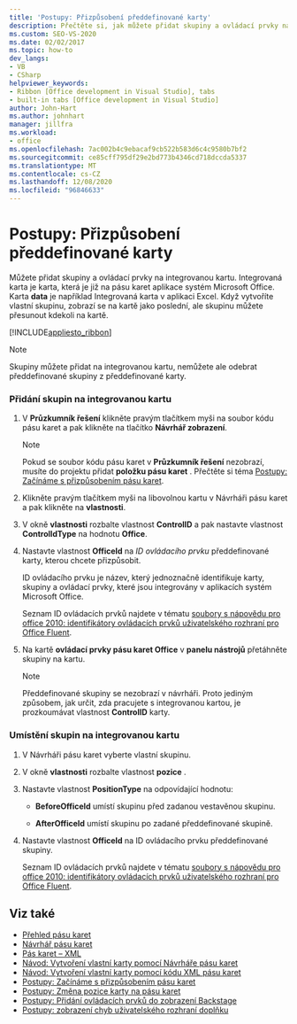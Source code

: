 ```yaml
---
title: 'Postupy: Přizpůsobení předdefinované karty'
description: Přečtěte si, jak můžete přidat skupiny a ovládací prvky na integrovanou kartu. Integrovaná karta je karta, která je již na pásu karet aplikace systém Microsoft Office.
ms.custom: SEO-VS-2020
ms.date: 02/02/2017
ms.topic: how-to
dev_langs:
- VB
- CSharp
helpviewer_keywords:
- Ribbon [Office development in Visual Studio], tabs
- built-in tabs [Office development in Visual Studio]
author: John-Hart
ms.author: johnhart
manager: jillfra
ms.workload:
- office
ms.openlocfilehash: 7ac002b4c9ebacaf9cb522b583d6c4c9580b7bf2
ms.sourcegitcommit: ce85cff795df29e2bd773b4346cd718dccda5337
ms.translationtype: MT
ms.contentlocale: cs-CZ
ms.lasthandoff: 12/08/2020
ms.locfileid: "96846633"
---
```

# <a name="how-to-customize-a-built-in-tab"></a>Postupy: Přizpůsobení předdefinované karty
  Můžete přidat skupiny a ovládací prvky na integrovanou kartu. Integrovaná karta je karta, která je již na pásu karet aplikace systém Microsoft Office. Karta **data** je například Integrovaná karta v aplikaci Excel. Když vytvoříte vlastní skupinu, zobrazí se na kartě jako poslední, ale skupinu můžete přesunout kdekoli na kartě.

 [!INCLUDE[appliesto_ribbon](../vsto/includes/appliesto-ribbon-md.md)]

> [!NOTE]
> Skupiny můžete přidat na integrovanou kartu, nemůžete ale odebrat předdefinované skupiny z předdefinované karty.

### <a name="to-add-groups-to-a-built-in-tab"></a>Přidání skupin na integrovanou kartu

1. V **Průzkumník řešení** klikněte pravým tlačítkem myši na soubor kódu pásu karet a pak klikněte na tlačítko **Návrhář zobrazení**.

    > [!NOTE]
    > Pokud se soubor kódu pásu karet v **Průzkumník řešení** nezobrazí, musíte do projektu přidat **položku pásu karet** . Přečtěte si téma [Postupy: Začínáme s přizpůsobením pásu karet](../vsto/how-to-get-started-customizing-the-ribbon.md).

2. Klikněte pravým tlačítkem myši na libovolnou kartu v Návrháři pásu karet a pak klikněte na **vlastnosti**.

3. V okně **vlastnosti** rozbalte vlastnost **ControlID** a pak nastavte vlastnost **ControlIdType** na hodnotu **Office**.

4. Nastavte vlastnost **OfficeId** na *ID ovládacího prvku* předdefinované karty, kterou chcete přizpůsobit.

     ID ovládacího prvku je název, který jednoznačně identifikuje karty, skupiny a ovládací prvky, které jsou integrovány v aplikacích systém Microsoft Office.

     Seznam ID ovládacích prvků najdete v tématu [soubory s nápovědu pro office 2010: identifikátory ovládacích prvků uživatelského rozhraní pro Office Fluent](https://www.microsoft.com/download/details.aspx?id=6627).

5. Na kartě **ovládací prvky pásu karet Office** v **panelu nástrojů** přetáhněte skupiny na kartu.

    > [!NOTE]
    > Předdefinované skupiny se nezobrazí v návrháři. Proto jediným způsobem, jak určit, zda pracujete s integrovanou kartou, je prozkoumávat vlastnost **ControlID** karty.

### <a name="to-position-groups-on-a-built-in-tab"></a>Umístění skupin na integrovanou kartu

1. V Návrháři pásu karet vyberte vlastní skupinu.

2. V okně **vlastnosti** rozbalte vlastnost **pozice** .

3. Nastavte vlastnost **PositionType** na odpovídající hodnotu:

    - **BeforeOfficeId** umístí skupinu před zadanou vestavěnou skupinu.

    - **AfterOfficeId** umístí skupinu po zadané předdefinované skupině.

4. Nastavte vlastnost **OfficeId** na ID ovládacího prvku předdefinované skupiny.

     Seznam ID ovládacích prvků najdete v tématu [soubory s nápovědu pro office 2010: identifikátory ovládacích prvků uživatelského rozhraní pro Office Fluent](https://www.microsoft.com/download/details.aspx?id=6627).

## <a name="see-also"></a>Viz také
- [Přehled pásu karet](../vsto/ribbon-overview.md)
- [Návrhář pásu karet](../vsto/ribbon-designer.md)
- [Pás karet – XML](../vsto/ribbon-xml.md)
- [Návod: Vytvoření vlastní karty pomocí Návrháře pásu karet](../vsto/walkthrough-creating-a-custom-tab-by-using-the-ribbon-designer.md)
- [Návod: Vytvoření vlastní karty pomocí kódu XML pásu karet](../vsto/walkthrough-creating-a-custom-tab-by-using-ribbon-xml.md)
- [Postupy: Začínáme s přizpůsobením pásu karet](../vsto/how-to-get-started-customizing-the-ribbon.md)
- [Postupy: Změna pozice karty na pásu karet](../vsto/how-to-change-the-position-of-a-tab-on-the-ribbon.md)
- [Postupy: Přidání ovládacích prvků do zobrazení Backstage](../vsto/how-to-add-controls-to-the-backstage-view.md)
- [Postupy: zobrazení chyb uživatelského rozhraní doplňku](../vsto/how-to-show-add-in-user-interface-errors.md)
